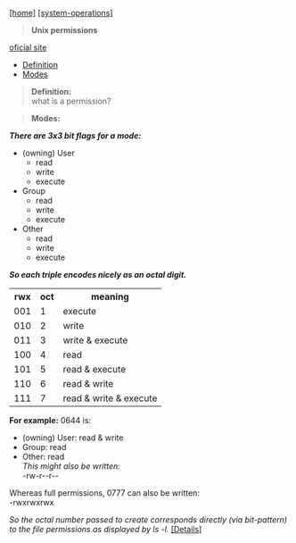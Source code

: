 [[home]](../../../../home.html) 
[[system-operations]]()

> **Unix permissions**

[oficial site](https://www.getchef.com/)
 

- [Definition](#definition)
- [Modes](#modes)


<a name="definition"></a>
> **Definition:** <br/>
what is a permission?

<a name="modes"></a>
> **Modes:** <br/>

***There are 3x3 bit flags for a mode:<br/>***

 - (owning) User
	- read
	- write
	- execute
 - Group
	- read
	- write
	- execute
 - Other
	- read
	- write
	- execute

***So each triple encodes nicely as an octal digit.<br/>***
<table>
	<th>rwx</th>
	<th>oct</th>
	<th>meaning</th>
	<tr>
		<td>001</td>
		<td>1</td>
		<td>execute</td>
	</tr>
	<tr>
		<td>010</td>
		<td>2</td>
		<td>write</td>
	</tr>
	<tr>
		<td>011</td>
		<td>3</td>
		<td>write & execute</td>
	</tr>
	<tr>
		<td>100</td>
		<td>4</td>
		<td>read</td>
	</tr>
	<tr>
		<td>101</td>
		<td>5</td>
		<td>read & execute</td>
	</tr>
	<tr>
		<td>110</td>
		<td>6</td>
		<td>read & write</td>
	</tr>
	<tr>
		<td>111</td>
		<td>7</td>
		<td>read & write & execute</td>
	</tr>
</table>
    

**For example:** 0644 is:

* (owning) User: read & write
* Group: read
* Other: read
<br/>*This might also be written:*<br/>
-rw-r--r--

Whereas full permissions, 0777 can also be written:<br/>
-rwxrwxrwx

*So the octal number passed to create corresponds directly (via bit-pattern) to the file permissions as displayed by ls -l.*
[[Details]](http://ss64.com/bash/chmod.html)
